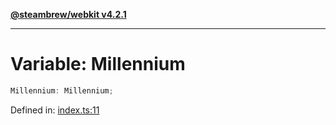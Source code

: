 [**@steambrew/webkit v4.2.1**](../README.md)

***

# Variable: Millennium

```ts
Millennium: Millennium;
```

Defined in: [index.ts:11](https://github.com/shdwmtr/plugutil/blob/b52230e3bd417b9353d983856323dee8a90c4f70/webkit/src/index.ts#L11)

